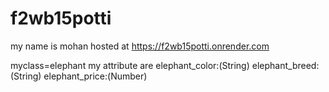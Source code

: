 # f2wb15potti
my name is mohan
hosted at <https://f2wb15potti.onrender.com>

myclass=elephant
my attribute are
elephant_color:(String)
elephant_breed:(String)
elephant_price:(Number)